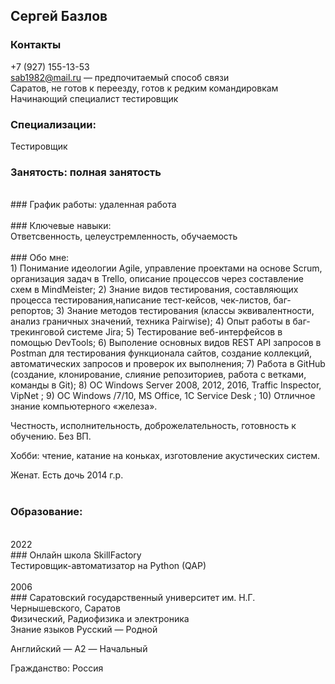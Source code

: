 ## Сергей Базлов

### Контакты
 +7 (927) 155-13-53
<br>
sab1982@mail.ru — предпочитаемый способ связи
<br>
Саратов, не готов к переезду, готов к редким командировкам
<br>
Начинающий специалист тестировщик
<br>

### Специализации:
Тестировщик
<br>
### Занятость: полная занятость
<br>
### График работы: удаленная работа
<br>
<br>
### Ключевые навыки:
<br>
Ответсвенность, целеустремленность, обучаемость
<br>
<br>
### Обо мне:
<br>
1) Понимание идеологии Agile, управление проектами на основе Scrum, организация задач в Trello, описание процессов через составление схем в MindMeister;
2) Знание видов тестирования, составляющих процесса тестирования,написание тест-кейсов, чек-листов, баг-репортов;
3) Знание методов тестирования (классы эквивалентности, анализ граничных значений, техника Pairwise);
4) Опыт работы в баг-трекинговой системе Jira;
5) Тестирование веб-интерфейсов в помощью DevTools;
6) Выполение основных видов REST API запросов в Postman для тестирования функционала сайтов, создание коллекций, автоматических запросов и проверок их выполнения;
7) Работа в GitHub (создание, клонирование, слияние репозиториев, работа с ветками, команды в Git);
8) ОС Windows Server 2008, 2012, 2016, Traffic Inspector, VipNet ;
9) ОС Windows /7/10, MS Office, 1С Service Desk ;
10) Отличное знание компьютерного «железа».

Честность, исполнительность, доброжелательность, готовность к обучению.
Без ВП.

Хобби: чтение, катание на коньках, изготовление акустических систем.

Женат. Есть дочь 2014 г.р.
<br>
<br>
### Образование:
<br>
2022
<br>
### Онлайн школа SkillFactory
<br>
Тестировщик-автоматизатор на Python (QAP)
<br>
<br>
2006
<br>
### Саратовский государственный университет им. Н.Г. Чернышевского, Саратов
<br>
Физический, Радиофизика и электроника
<br>
Знание языков
Русский — Родной
<br>

Английский — A2 — Начальный
<br>

Гражданство: Россия
